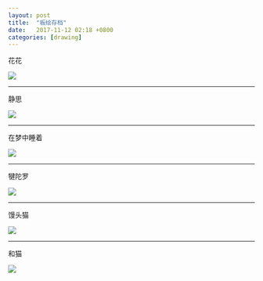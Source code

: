 ```yaml
---
layout: post
title:  "板绘存档"
date:   2017-11-12 02:18 +0800
categories: [drawing]
---
```


花花

![](https://wx1.sinaimg.cn/mw690/698f3196gy1fl8qpdppvtj21kw23wdqf.jpg)



------



静思

![](https://wx1.sinaimg.cn/mw690/698f3196gy1fl8qpf702gj21kw16ngpx.jpg)



------



在梦中睡着

![](https://wx2.sinaimg.cn/mw690/698f3196gy1flep70brqaj21kw16n7hf.jpg)



------



犍陀罗

![](https://wx1.sinaimg.cn/mw690/698f3196gy1flfli166cdj21kw16ngv9.jpg)



------



馒头猫

![](https://wx3.sinaimg.cn/mw690/698f3196gy1fl8qpgrlu1j21kw16n49t.jpg)

------



和猫

![](https://wx4.sinaimg.cn/mw690/698f3196gy1fl8qpfw1a6j21kw1kwte9.jpg)